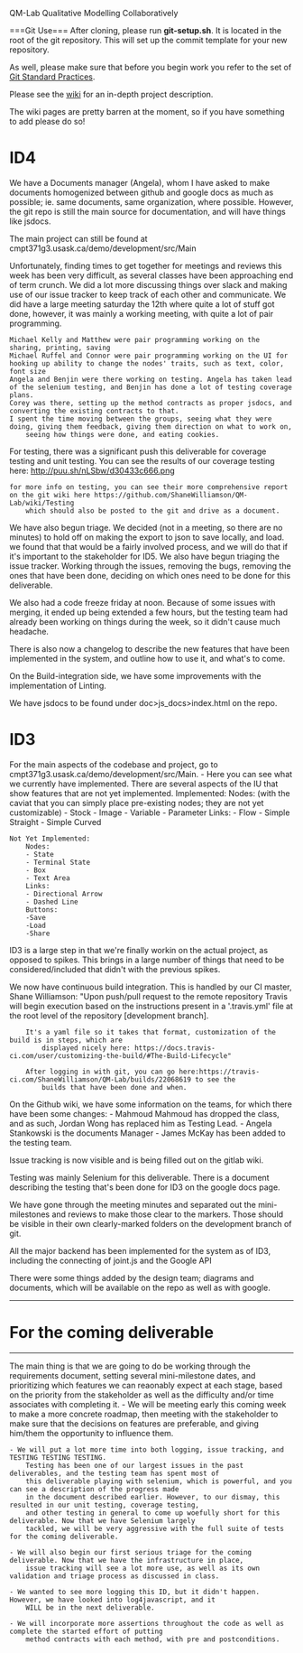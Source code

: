 QM-Lab Qualitative Modelling Collaboratively

===Git Use===
After cloning, please run **git-setup.sh**. It is located in the root of the git repository. This will set up the commit template for your new repository. 

As well, please make sure that before you begin work you refer to the set of [Git Standard Practices](https://github.com/ShaneWilliamson/QM-Lab/wiki/Git-Standard-Practices).

Please see the [wiki](https://github.com/ShaneWilliamson/QM-Lab/wiki) for an in-depth project description.

The wiki pages are pretty barren at the moment, so if you have something to add please do so!

ID4
=====
We have a Documents manager (Angela), whom I have asked to make documents homogenized between github and google docs as much as possible; ie. same documents, 
	same organization, where possible. However, the git repo is still the main source for documentation, and will have things like jsdocs. 

The main project can still be found at cmpt371g3.usask.ca/demo/development/src/Main

Unfortunately, finding times to get together for meetings and reviews this week has been very difficult, as several classes have been approaching 
	end of term crunch. We did a lot more discussing things over slack and making use of our issue tracker to keep track of each other
	and communicate. We did have a large meeting saturday the 12th where quite a lot of stuff got done, however, it was mainly a 
	working meeting, with quite a lot of pair programming. 
	
	Michael Kelly and Matthew were pair programming working on the sharing, printing, saving
	Michael Ruffel and Connor were pair programming working on the UI for hooking up ability to change the nodes' traits, such as text, color, font size
	Angela and Benjin were there working on testing. Angela has taken lead of the selenium testing, and Benjin has done a lot of testing coverage plans. 
	Corey was there, setting up the method contracts as proper jsdocs, and converting the existing contracts to that. 
	I spent the time moving between the groups, seeing what they were doing, giving them feedback, giving them direction on what to work on,
		seeing how things were done, and eating cookies. 
	
For testing, there was a significant push this deliverable for coverage testing and unit testing. You can see the results of our coverage testing 
	here: http://puu.sh/nLSbw/d30433c666.png
	
	for more info on testing, you can see their more comprehensive report on the git wiki here https://github.com/ShaneWilliamson/QM-Lab/wiki/Testing
		which should also be posted to the git and drive as a document. 
	
We have also begun triage. We decided (not in a meeting, so there are no minutes) to hold off on making the export to json to save locally, and load. 
	we found that that would be a fairly involved process, and we will do that if it's important to the stakeholder for ID5. We also have begun triaging 
	the issue tracker. Working through the issues, removing the bugs, removing the ones that have been done, deciding on which ones need to be done for
	this deliverable. 
	
We also had a code freeze friday at noon. Because of some issues with merging, it ended up being extended a few hours, but the testing team had already 
	been working on things during the week, so it didn't cause much headache. 
	
There is also now a changelog to describe the new features that have been implemented in the system, and outline how to use it, and what's to come. 

On the Build-integration side, we have some improvements with the implementation of Linting. 
	
We have jsdocs to be found under doc>js_docs>index.html on the repo. 




ID3
=====
For the main aspects of the codebase and project, go to cmpt371g3.usask.ca/demo/development/src/Main. 
	- Here you can see what we currently have implemented. There are several aspects of the IU that show features that are 
		not yet implemented. 
	Implemented:
		Nodes: (with the caviat that you can simply place pre-existing nodes; they are not yet customizable)
		- Stock
		- Image
		- Variable
		- Parameter
		Links:
		- Flow
		- Simple Straight
		- Simple Curved
		
	Not Yet Implemented:
		Nodes: 
		- State
		- Terminal State
		- Box
		- Text Area
		Links:
		- Directional Arrow
		- Dashed Line
		Buttons:
		-Save
		-Load
		-Share
		
ID3 is a large step in that we're finally workin on the actual project, as opposed to spikes. This brings in a large number of things
			that need to be considered/included that didn't with the previous spikes. 
			
We now have continuous build integration. This is handled by our CI master, Shane Williamson:
		"Upon push/pull request to the remote repository Travis will begin execution based on the 
			instructions present in a '.travis.yml' file at the root level of the repository [development branch].

		It's a yaml file so it takes that format, customization of the build is in steps, which are 
			displayed nicely here: https://docs.travis-ci.com/user/customizing-the-build/#The-Build-Lifecycle"
		
		After logging in with git, you can go here:https://travis-ci.com/ShaneWilliamson/QM-Lab/builds/22068619 to see the
			builds that have been done and when. 
		
On the Github wiki, we have some information on the teams, for which there have been some changes:
	- Mahmoud Mahmoud has dropped the class, and as such, Jordan Wong has replaced him as Testing Lead.
	- Angela Stankowski is the documents Manager
	- James McKay has been added to the testing team. 
	
Issue tracking is now visible and is being filled out on the gitlab wiki. 

Testing was mainly Selenium for this deliverable. There is a document describing the testing that's been done for ID3 
		on the google docs page. 
	
We have gone through the meeting minutes and separated out the mini-milestones and reviews to make those clear to the markers. 
		Those should be visible in their own clearly-marked folders on the development branch of git. 
	
All the major backend has been implemented for the system as of ID3, including the connecting of joint.js and the Google API

There were some things added by the design team; diagrams and documents, which will be available on the repo as well as with google.

____________________________________

For the coming deliverable
=====
____________________________________

The main thing is that we are going to do be working through the requirements document, setting several mini-milestone dates,
	and prioritizing which features we can reaonably expect at each stage, based on the priority from the stakeholder as well
	as the difficulty and/or time associates with completing it. 
	- We will be meeting early this coming week to make a more concrete roadmap, then meeting with the stakeholder to 
		make sure that the decisions on features are preferable, and giving him/them the opportunity to influence them. 
	
	- We will put a lot more time into both logging, issue tracking, and TESTING TESTING TESTING.
		Testing has been one of our largest issues in the past deliverables, and the testing team has spent most of 
		this deliverable playing with selenium, which is powerful, and you can see a description of the progress made 
		in the document described earlier. However, to our dismay, this resulted in our unit testing, coverage testing, 
		and other testing in general to come up woefully short for this deliverable. Now that we have Selenium largely 
		tackled, we will be very aggressive with the full suite of tests for the coming deliverable. 
		
	- We will also begin our first serious triage for the coming deliverable. Now that we have the infrastructure in place, 
		issue tracking will see a lot more use, as well as its own validation and triage process as discussed in class. 

	- We wanted to see more logging this ID, but it didn't happen. However, we have looked into log4javascript, and it
		WILL be in the next deliverable. 
	
	- We will incorporate more assertions throughout the code as well as complete the started effort of putting
		method contracts with each method, with pre and postconditions. 
	